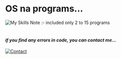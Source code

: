 # OS na programs...
![My Skills](https://skillicons.dev/icons?i=bash)
Note :- included only 2 to 15 programs
#
#### _if you find any errors in code, you can contact me..._
[![Contact](https://img.shields.io/badge/WA-97234%2030561-lightgrey?style=for-the-badge&logo=whatsapp)](https://api.whatsapp.com/send?phone=919723430561&text=Hi)